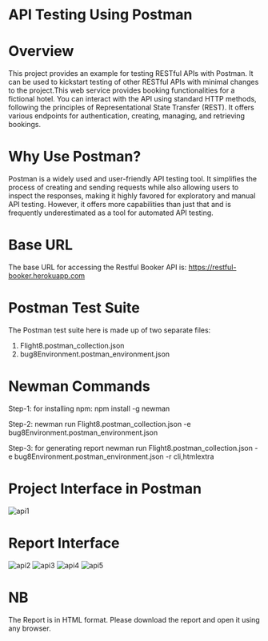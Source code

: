 # API Testing Using Postman

# Overview
This project provides an example for testing RESTful APIs with Postman. It can be used to kickstart testing of other RESTful APIs with minimal changes to the project.This web service provides booking functionalities for a fictional hotel. You can interact with the API using standard HTTP methods, following the principles of Representational State Transfer (REST). It offers various endpoints for authentication, creating, managing, and retrieving bookings.

# Why Use Postman?
Postman is a widely used and user-friendly API testing tool. It simplifies the process of creating and sending requests while also allowing users to inspect the responses, making it highly favored for exploratory and manual API testing. However, it offers more capabilities than just that and is frequently underestimated as a tool for automated API testing.

# Base URL
The base URL for accessing the Restful Booker API is:
https://restful-booker.herokuapp.com

# Postman Test Suite
The Postman test suite here is made up of two separate files:
1. Flight8.postman_collection.json
2. bug8Environment.postman_environment.json

# Newman Commands

Step-1:
for installing npm:
npm install -g newman 

Step-2:
newman run Flight8.postman_collection.json -e bug8Environment.postman_environment.json

Step-3:
for generating report
newman run Flight8.postman_collection.json -e bug8Environment.postman_environment.json  -r cli,htmlextra

# Project Interface in Postman
![api1](https://github.com/Sajid186/API-Testing-Postman/assets/69852376/11dff42a-a5d9-4e25-9d58-69daf03e030a)

# Report Interface
![api2](https://github.com/Sajid186/API-Testing-Postman/assets/69852376/e3757134-7bec-41ee-96ca-e79b6734fe43)
![api3](https://github.com/Sajid186/API-Testing-Postman/assets/69852376/a4a102da-f4a2-406f-8449-b28be409d2c5)
![api4](https://github.com/Sajid186/API-Testing-Postman/assets/69852376/679c844a-48fe-4a7c-a2a4-6214eb646692)
![api5](https://github.com/Sajid186/API-Testing-Postman/assets/69852376/ef449def-df5b-430e-9fc9-e4c09d5487bf)

# NB
The Report is in HTML format. Please download the report and open it using any browser.
